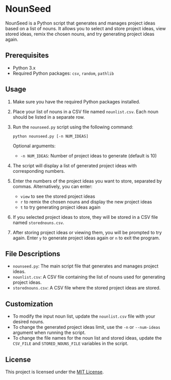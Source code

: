 # NounSeed

NounSeed is a Python script that generates and manages project ideas based on a list of nouns. It allows you to select and store project ideas, view stored ideas, remix the chosen nouns, and try generating project ideas again.

## Prerequisites

- Python 3.x
- Required Python packages: `csv`, `random`, `pathlib`

## Usage

1. Make sure you have the required Python packages installed.
2. Place your list of nouns in a CSV file named `nounlist.csv`. Each noun should be listed in a separate row.
3. Run the `nounseed.py` script using the following command:

   ```
   python nounseed.py [-n NUM_IDEAS]
   ```

   Optional arguments:
   - `-n NUM_IDEAS`: Number of project ideas to generate (default is 10)

4. The script will display a list of generated project ideas with corresponding numbers.
5. Enter the numbers of the project ideas you want to store, separated by commas. Alternatively, you can enter:
   - `view` to see the stored project ideas
   - `r` to remix the chosen nouns and display the new project ideas
   - `t` to try generating project ideas again
6. If you selected project ideas to store, they will be stored in a CSV file named `storednouns.csv`.
7. After storing project ideas or viewing them, you will be prompted to try again. Enter `y` to generate project ideas again or `n` to exit the program.

## File Descriptions

- `nounseed.py`: The main script file that generates and manages project ideas.
- `nounlist.csv`: A CSV file containing the list of nouns used for generating project ideas.
- `storednouns.csv`: A CSV file where the stored project ideas are stored.

## Customization

- To modify the input noun list, update the `nounlist.csv` file with your desired nouns.
- To change the generated project ideas limit, use the `-n` or `--num-ideas` argument when running the script.
- To change the file names for the noun list and stored ideas, update the `CSV_FILE` and `STORED_NOUNS_FILE` variables in the script.

## License

This project is licensed under the [MIT License](LICENSE).